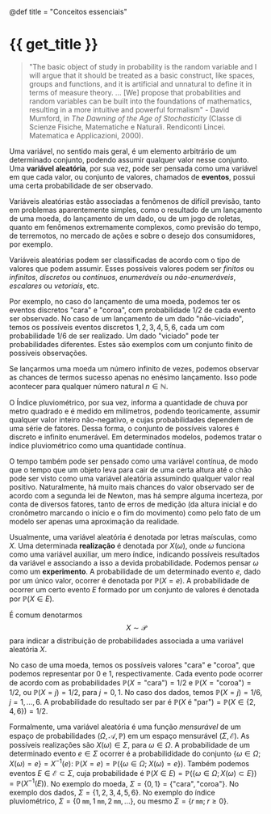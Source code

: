 @def title = "Conceitos essenciais"

# {{ get_title }}

> "The basic object of study in probability is the random variable and I will argue that it should be treated as a basic construct, like spaces, groups and functions, and it is artificial and unnatural to define it in terms of measure theory. ... [We] propose that probabilities and random variables can be built into the foundations of mathematics, resulting in a more intuitive and powerful formalism" - David Mumford, in *The Dawning of the Age of Stochasticity* (Classe di Scienze Fisiche, Matematiche e Naturali. Rendiconti Lincei. Matematica e Applicazioni, 2000).

Uma variável, no sentido mais geral, é um elemento arbitrário de um determinado conjunto, podendo assumir qualquer valor nesse conjunto. Uma **variável aleatória**, por sua vez, pode ser pensada como uma variável em que cada valor, ou conjunto de valores, chamados de **eventos**, possui uma certa probabilidade de ser observado.

Variáveis aleatórias estão associadas a fenômenos de difícil previsão, tanto em problemas aparentemente simples, como o resultado de um lançamento de uma moeda, do lançamento de um dado, ou de um jogo de roletas, quanto em fenômenos extremamente complexos, como previsão do tempo, de terremotos, no mercado de ações e sobre o desejo dos consumidores, por exemplo.

Variáveis aleatórias podem ser classificadas de acordo com o tipo de valores que podem assumir. Esses possíveis valores podem ser *finitos* ou *infinitos*, *discretos* ou *contínuos*, *enumeráveis* ou *não-enumeráveis*, *escalares* ou *vetoriais*, etc.

Por exemplo, no caso do lançamento de uma moeda, podemos ter os eventos discretos "cara" e "coroa", com probabilidade 1/2 de cada evento ser observado. No caso de um lançamento de um dado "não-viciado", temos os possíveis eventos discretos $1, 2, 3, 4, 5, 6$, cada um com probabilidade 1/6 de ser realizado. Um dado "viciado" pode ter probabilidades diferentes. Estes são exemplos com um conjunto finito de possíveis observações.

Se lançarmos uma moeda um número infinito de vezes, podemos observar as chances de termos sucesso apenas no enésimo lançamento. Isso pode acontecer para qualquer número natural $n\in \mathbb{N}$.

O Índice pluviométrico, por sua vez, informa a quantidade de chuva por metro quadrado e é medido em milímetros, podendo teoricamente, assumir qualquer valor inteiro não-negativo, e cujas probabilidades dependem de uma série de fatores. Dessa forma, o conjunto de possíveis valores é discreto e infinito enumerável. Em determinados modelos, podemos tratar o índice pluviométrico como uma quantidade contínua.

O tempo também pode ser pensado como uma variável contínua, de modo que o tempo que um objeto leva para cair de uma certa altura até o chão pode ser visto como uma variável aleatória assumindo qualquer valor real positivo. Naturalmente, há muito mais chances do valor observado ser de acordo com a segunda lei de Newton, mas há sempre alguma incerteza, por conta de diversos fatores, tanto de erros de medição (da altura inicial e do cronômetro marcando o início e o fim do movimento) como pelo fato de um modelo ser apenas uma aproximação da realidade.

Usualmente, uma variável aleatória é denotada por letras maísculas, como $X$. Uma determinada **realização** é denotada por $X(\omega)$, onde $\omega$ funciona como uma variável auxiliar, um mero índice, indicando possíveis resultados da variável e associando a isso a devida probabilidade. Podemos pensar $\omega$ como um **experimento**. A probabilidade de um determinado evento $e$, dado por um único valor, ocorrer é denotada por $\mathbb{P}(X = e)$. A probabilidade de ocorrer um certo evento $E$ formado por um conjunto de valores é denotada por $\mathbb{P}(X \in E)$.

É comum denotarmos
$$
X \sim \mathcal{P}
$$
para indicar a distribuição de probabilidades associada a uma variável aleatória $X$.

No caso de uma moeda, temos os possíveis valores "cara" e "coroa", que podemos representar por $0$ e $1$, respectivamente. Cada evento pode ocorrer de acordo com as probabilidades $\mathbb{P}(X = \textrm{"cara"}) = 1/2$ e $\mathbb{P}(X = \textrm{"coroa"}) = 1/2$, ou $\mathbb{P}(X = j) = 1/2$, para $j = 0, 1$. No caso dos dados, temos $\mathbb{P}(X = j) = 1/6$, $j = 1, \ldots, 6.$ A probabilidade do resultado ser par é $\mathbb{P}(X \textrm{ é "par"}) = \mathbb{P}(X \in \{2, 4, 6\}) = 1/2.$

Formalmente, uma variável aleatória é uma função *mensurável* de um espaço de probabilidades $(\Omega, \mathcal{A}, \mathbb{P})$ em um espaço mensurável $(\Sigma, \mathcal{E})$. As possíveis realizações são $X(\omega)\in \Sigma$, para $\omega\in \Omega$. A probabilidade de um determinado evento $e\in \Sigma$ ocorrer é a probabilididade do conjunto $\{\omega \in \Omega; \;X(\omega) = e\} = X^{-1}(e)$: $\mathbb{P}(X = e) = \mathbb{P}(\{\omega \in \Omega; \; X(\omega) = e\})$. Também podemos eventos $E\in \mathcal{E}\subset \Sigma$, cuja probabilidade é $\mathbb{P}(X \in E) = \mathbb{P}(\{\omega\in \Omega; X(\omega) \subset E\}) = \mathbb{P}(X^{-1}(E))$. No exemplo do moeda, $\Sigma = \{0, 1\} = \{\textrm{"cara"}, \textrm{"coroa"}\}$. No exemplo dos dados, $\Sigma = \{1, 2, 3, 4, 5, 6\}$. No exemplo do índice pluviométrico, $\Sigma = \{0\;\texttt{mm}, 1\;\texttt{mm}, 2\;\texttt{mm}, \ldots\}$, ou mesmo $\Sigma = \{r \;\texttt{mm}; \;r \geq 0 \}.$

